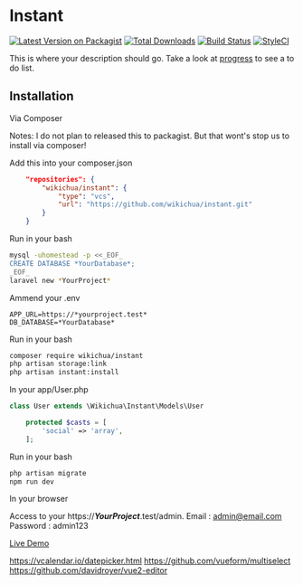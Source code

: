 # Instant

[![Latest Version on Packagist][ico-version]][link-packagist]
[![Total Downloads][ico-downloads]][link-downloads]
[![Build Status][ico-travis]][link-travis]
[![StyleCI][ico-styleci]][link-styleci]

This is where your description should go. Take a look at [progress](wiki/Progress.md) to see a to do list.

## Installation

Via Composer

Notes: I do not plan to released this to packagist. But that wont's stop us to install via composer!

Add this into your composer.json

```json
    "repositories": {
        "wikichua/instant": {
            "type": "vcs",
            "url": "https://github.com/wikichua/instant.git"
        }
    }
```

Run in your bash

```bash
mysql -uhomestead -p <<_EOF_
CREATE DATABASE *YourDatabase*;
_EOF_
laravel new *YourProject*
```

Ammend your .env

```env
APP_URL=https://*yourproject.test*
DB_DATABASE=*YourDatabase*
```

Run in your bash

```bash
composer require wikichua/instant
php artisan storage:link
php artisan instant:install
```

In your app/User.php

```php
class User extends \Wikichua\Instant\Models\User
```

```php
    protected $casts = [
        'social' => 'array',
    ];
```

Run in your bash

```bash
php artisan migrate
npm run dev
```

In your browser

Access to your https://***YourProject***.test/admin.
Email : admin@email.com
Password : admin123

[Live Demo](https://instant.latteichi.net)

[ico-version]: https://img.shields.io/packagist/v/wikichua/instant.svg?style=flat-square
[ico-downloads]: https://img.shields.io/packagist/dt/wikichua/instant.svg?style=flat-square
[ico-travis]: https://img.shields.io/travis/wikichua/instant/master.svg?style=flat-square
[ico-styleci]: https://styleci.io/repos/12345678/shield

[link-packagist]: https://packagist.org/packages/wikichua/instant
[link-downloads]: https://packagist.org/packages/wikichua/instant
[link-travis]: https://travis-ci.org/wikichua/instant
[link-styleci]: https://styleci.io/repos/12345678
[link-author]: https://github.com/wikichua
[link-contributors]: ../../contributors


https://vcalendar.io/datepicker.html
https://github.com/vueform/multiselect
https://github.com/davidroyer/vue2-editor
